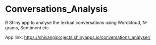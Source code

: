 # Conversations_Analysis
R Shiny app to analyse the textual conversations using Wordcloud, N-grams, Sentiment etc.

App link: https://shivangiprojects.shinyapps.io/conversations_analyser/
